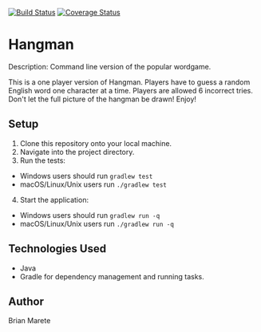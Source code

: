 [![Build Status](https://travis-ci.org/brianmarete/hangman.svg?branch=master)](https://travis-ci.org/brianmarete/hangman) [![Coverage Status](https://coveralls.io/repos/github/brianmarete/hangman/badge.svg?branch=master)](https://coveralls.io/github/brianmarete/hangman?branch=master)

# Hangman

Description: Command line version of the popular wordgame.

This is a one player version of Hangman. Players have to guess a random English word one character at a time. Players are allowed 6 incorrect tries. Don't let the full picture of the hangman be drawn! Enjoy!

## Setup

1. Clone this repository onto your local machine.
2. Navigate into the project directory.
3. Run the tests:
  * Windows users should run `gradlew test`
  * macOS/Linux/Unix users run `./gradlew test`
4. Start the application:
  * Windows users should run `gradlew run -q`
  * macOS/Linux/Unix users run `./gradlew run -q`

## Technologies Used
* Java
* Gradle for dependency management and running tasks.

## Author
Brian Marete
